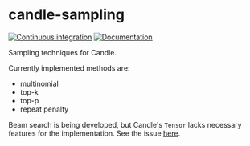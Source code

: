 # candle-sampling
[![Continuous integration](https://github.com/EricLBuehler/candle-sampling/actions/workflows/ci.yml/badge.svg)](https://github.com/EricLBuehler/candle-sampling/actions/workflows/ci.yml)
[![Documentation](https://github.com/EricLBuehler/candle-sampling/actions/workflows/docs.yml/badge.svg)](https://ericlbuehler.github.io/candle-sampling/candle_sampling/)

Sampling techniques for Candle.

Currently implemented methods are:
- multinomial
- top-k
- top-p
- repeat penalty

Beam search is being developed, but Candle's `Tensor` lacks necessary features for the implementation. See the issue [here](https://github.com/huggingface/candle/issues/1279).